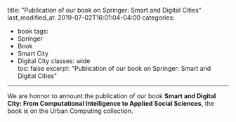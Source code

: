 title:  "Publication of our book on Springer: Smart and Digital Cities"
last_modified_at: 2019-07-02T16:01:04-04:00
categories:
  - book
tags:
  - Springer
  - Book
  - Smart City
  - Digital City
classes: wide  
toc: false
excerpt: "Publication of our book on Springer: Smart and Digital Cities"
---

We are honnor to annount the publication of our book **Smart and Digital City: From Computational Intelligence to 
Applied Social Sciences**, the book is on the  Urban Computing collection.

